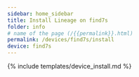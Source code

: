```yaml
---
sidebar: home_sidebar
title: Install Lineage on find7s
folder: info
# name of the page (/{{permalink}}.html)
permalink: /devices/find7s/install
device: find7s
---
```

{% include templates/device_install.md %}
